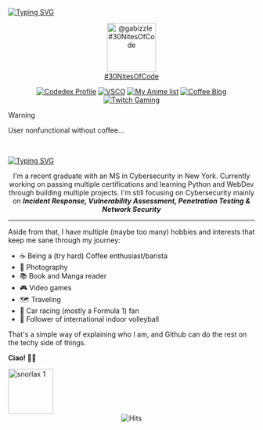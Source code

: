 [![Typing SVG](https://readme-typing-svg.demolab.com?font=Silkscreen&size=55&pause=800&color=29738e&center=true&random=false&width=1081&height=101&lines=Hello%2C+I'm+Gabie!+%F0%9F%91%8B%F0%9F%8F%BB;Aspiring+Cybersecurity+Pro+%F0%9F%91%A9%F0%9F%8F%BB%E2%80%8D%F0%9F%92%BB)](https://git.io/typing-svg)

<!-- SNORLAX -->

<p align="center">
  <img src="https://www.codedex.io/api/petStatus?user=gabizzle" alt="@gabizzle #30NitesOfCode" width="100" height="100">
  <br>
  <a href="https://www.codedex.io/@gabizzle/30-nites-of-code">#30NitesOfCode</a>
</p>

<!-- BUTTONS -->

<div align="center">
  
  [![Codedex Profile](https://img.shields.io/badge/Codedex_Profile-29738e)](https://www.codedex.io/@gabizzle)
  [![VSCO](https://img.shields.io/badge/VSCO_Photography_Profile-5f96aa)](https://vsco.co/gabie-uy/gallery)
  [![My Anime list](https://img.shields.io/badge/My_Anime_List-f1e5d7)](https://myanimelist.net/animelist/gabizzle?status=2)
  [![Coffee Blog](https://img.shields.io/badge/Coffee_Blog-cec1b8)]()
  [![Twitch Gaming](https://img.shields.io/badge/Twitch_Gaming-7f6f62)](https://www.twitch.tv/gabizzle11)

</div>

<!-- CONTENT WARNING -->

> [!WARNING]
> User nonfunctional without coffee...
<br>

<!-- ABOUT ME -->

[![Typing SVG](https://readme-typing-svg.demolab.com?font=Silkscreen&size=45&pause=400&color=29738E&random=false&width=1081&height=61&lines=About+Me)](https://git.io/typing-svg)

<p align="center">
  I'm a recent graduate with an MS in Cybersecurity in New York. Currently working on passing multiple certifications and learning Python and WebDev through building multiple projects. I'm still focusing on Cybersecurity mainly on <b><i>Incident Response, Vulnerability Assessment, Penetration Testing & Network Security</i></b>
</p>

-----

Aside from that, I have multiple (maybe too many) hobbies and interests that keep me sane through my journey:

 - ☕ Being a (try hard) Coffee enthusiast/barista
 - 📸 Photography
 - 📚 Book and Manga reader
- 🎮 Video games
- 🗺 Traveling
- 🏁 Car racing (mostly a Formula 1) fan
- 🏐 Follower of international indoor volleyball

That's a simple way of explaining who I am, and Github can do the rest on the techy side of things.

**Ciao! 👋🏻** 

<div>
  <img src="https://github.com/gabizzle/gabizzle/assets/67624149/0d46fccd-7a59-4427-9591-02ffafbccc56" alt="snorlax 1" width="92">
</div>

<!-- HITS -->

<div align="center">
  <img src="https://hits.sh/github.com/gabizzle/gabizzle.svg?label=Visitors&color=f1e5d7&labelColor=29738e" alt="Hits">  
</div>

